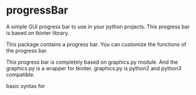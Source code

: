 # progressBar
A simple GUI progress bar to use in your python projects. This progress bar is based on tkinter library.

This package contains a progress bar. You can customize the functions of the progress bar.

This progress bar is completely based on graphics.py module.
And the graphics.py is a wrapper for tkinter.
graphics.py is python2 and python3 compatible.

basic syntax for 
